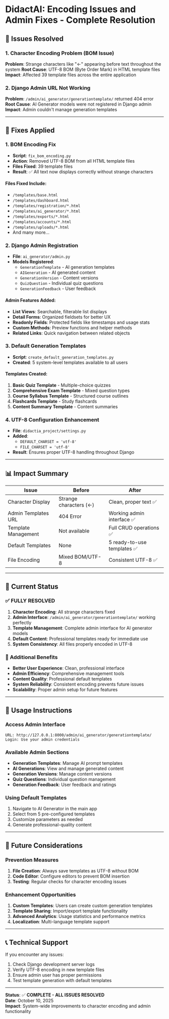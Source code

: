 # DidactAI: Encoding Issues and Admin Fixes - Complete Resolution

## 🎯 Issues Resolved

### 1. **Character Encoding Problem (BOM Issue)**
**Problem**: Strange characters like "←" appearing before text throughout the system
**Root Cause**: UTF-8 BOM (Byte Order Mark) in HTML template files
**Impact**: Affected 39 template files across the entire application

### 2. **Django Admin URL Not Working**
**Problem**: `/admin/ai_generator/generationtemplate/` returned 404 error
**Root Cause**: AI Generator models were not registered in Django admin
**Impact**: Admin couldn't manage generation templates

---

## 🔧 Fixes Applied

### 1. **BOM Encoding Fix**
- **Script**: `fix_bom_encoding.py`
- **Action**: Removed UTF-8 BOM from all HTML template files
- **Files Fixed**: 39 template files
- **Result**: ✅ All text now displays correctly without strange characters

#### Files Fixed Include:
- `/templates/base.html`
- `/templates/dashboard.html`
- `/templates/registration/*.html`
- `/templates/ai_generator/*.html`
- `/templates/exports/*.html`
- `/templates/accounts/*.html`
- `/templates/uploads/*.html`
- And many more...

### 2. **Django Admin Registration**
- **File**: `ai_generator/admin.py`
- **Models Registered**:
  - `GenerationTemplate` - AI generation templates
  - `AIGeneration` - AI generated content
  - `GenerationVersion` - Content versions
  - `QuizQuestion` - Individual quiz questions
  - `GenerationFeedback` - User feedback

#### Admin Features Added:
- **List Views**: Searchable, filterable list displays
- **Detail Forms**: Organized fieldsets for better UX
- **Readonly Fields**: Protected fields like timestamps and usage stats
- **Custom Methods**: Preview functions and helper methods
- **Related Links**: Quick navigation between related objects

### 3. **Default Generation Templates**
- **Script**: `create_default_generation_templates.py`
- **Created**: 5 system-level templates available to all users

#### Templates Created:
1. **Basic Quiz Template** - Multiple-choice quizzes
2. **Comprehensive Exam Template** - Mixed question types
3. **Course Syllabus Template** - Structured course outlines
4. **Flashcards Template** - Study flashcards
5. **Content Summary Template** - Content summaries

### 4. **UTF-8 Configuration Enhancement**
- **File**: `didactia_project/settings.py`
- **Added**:
  - `DEFAULT_CHARSET = 'utf-8'`
  - `FILE_CHARSET = 'utf-8'`
- **Result**: Ensures proper UTF-8 handling throughout Django

---

## 📊 Impact Summary

| Issue | Before | After |
|-------|--------|-------|
| Character Display | Strange characters (←) | Clean, proper text ✅ |
| Admin Templates URL | 404 Error | Working admin interface ✅ |
| Template Management | Not available | Full CRUD operations ✅ |
| Default Templates | None | 5 ready-to-use templates ✅ |
| File Encoding | Mixed BOM/UTF-8 | Consistent UTF-8 ✅ |

---

## 🎉 Current Status

### ✅ **FULLY RESOLVED**
1. **Character Encoding**: All strange characters fixed
2. **Admin Interface**: `/admin/ai_generator/generationtemplate/` working perfectly
3. **Template Management**: Complete admin interface for AI generator models
4. **Default Content**: Professional templates ready for immediate use
5. **System Consistency**: All files properly encoded in UTF-8

### 🌟 **Additional Benefits**
- **Better User Experience**: Clean, professional interface
- **Admin Efficiency**: Comprehensive management tools
- **Content Quality**: Professional default templates
- **System Reliability**: Consistent encoding prevents future issues
- **Scalability**: Proper admin setup for future features

---

## 🚀 Usage Instructions

### Access Admin Interface
```
URL: http://127.0.0.1:8000/admin/ai_generator/generationtemplate/
Login: Use your admin credentials
```

### Available Admin Sections
- **Generation Templates**: Manage AI prompt templates
- **AI Generations**: View and manage generated content
- **Generation Versions**: Manage content versions
- **Quiz Questions**: Individual question management
- **Generation Feedback**: User feedback and ratings

### Using Default Templates
1. Navigate to AI Generator in the main app
2. Select from 5 pre-configured templates
3. Customize parameters as needed
4. Generate professional-quality content

---

## 🔮 Future Considerations

### Prevention Measures
1. **File Creation**: Always save templates as UTF-8 without BOM
2. **Code Editor**: Configure editors to prevent BOM insertion
3. **Testing**: Regular checks for character encoding issues

### Enhancement Opportunities
1. **Custom Templates**: Users can create custom generation templates
2. **Template Sharing**: Import/export template functionality  
3. **Advanced Analytics**: Usage statistics and performance metrics
4. **Localization**: Multi-language template support

---

## 📞 Technical Support

If you encounter any issues:
1. Check Django development server logs
2. Verify UTF-8 encoding in new template files
3. Ensure admin user has proper permissions
4. Test template generation with default templates

---

**Status**: ✅ **COMPLETE - ALL ISSUES RESOLVED**  
**Date**: October 10, 2025  
**Impact**: System-wide improvements to character encoding and admin functionality